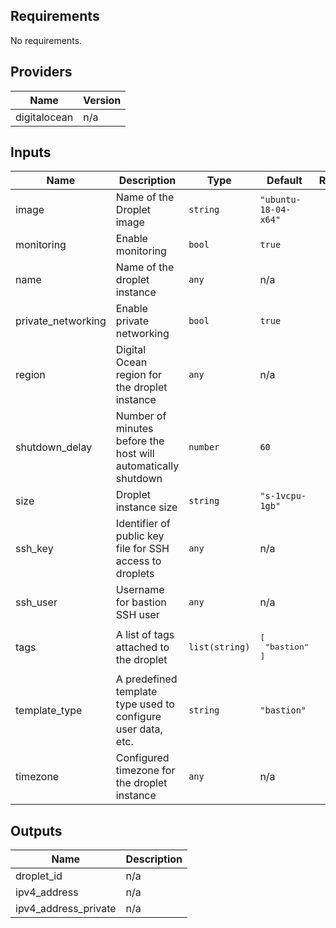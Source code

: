 ## Requirements

No requirements.

## Providers

| Name | Version |
|------|---------|
| digitalocean | n/a |

## Inputs

| Name | Description | Type | Default | Required |
|------|-------------|------|---------|:--------:|
| image | Name of the Droplet image | `string` | `"ubuntu-18-04-x64"` | no |
| monitoring | Enable monitoring | `bool` | `true` | no |
| name | Name of the droplet instance | `any` | n/a | yes |
| private\_networking | Enable private networking | `bool` | `true` | no |
| region | Digital Ocean region for the droplet instance | `any` | n/a | yes |
| shutdown\_delay | Number of minutes before the host will automatically shutdown | `number` | `60` | no |
| size | Droplet instance size | `string` | `"s-1vcpu-1gb"` | no |
| ssh\_key | Identifier of public key file for SSH access to droplets | `any` | n/a | yes |
| ssh\_user | Username for bastion SSH user | `any` | n/a | yes |
| tags | A list of tags attached to the droplet | `list(string)` | <pre>[<br>  "bastion"<br>]</pre> | no |
| template\_type | A predefined template type used to configure user data, etc. | `string` | `"bastion"` | no |
| timezone | Configured timezone for the droplet instance | `any` | n/a | yes |

## Outputs

| Name | Description |
|------|-------------|
| droplet\_id | n/a |
| ipv4\_address | n/a |
| ipv4\_address\_private | n/a |

